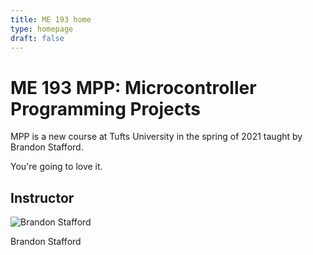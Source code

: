 ```yaml
---
title: ME 193 home
type: homepage
draft: false
---
```


# ME 193 MPP: Microcontroller Programming Projects

MPP is a new course at Tufts University in the spring of 2021 taught by Brandon Stafford.

You're going to love it.

## Instructor

![Brandon Stafford](/img/brandon-stafford.jpg)

Brandon Stafford
